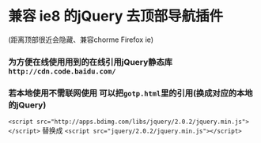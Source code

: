 # 兼容 ie8 的jQuery 去顶部导航插件
(距离顶部很近会隐藏、兼容chorme Firefox ie)
### 为方便在线使用用到的在线引用jQuery静态库`http://cdn.code.baidu.com/`
### 若本地使用不需联网使用 可以把`gotp.html`里的引用(换成对应的本地的jQuery)

`<script src="http://apps.bdimg.com/libs/jquery/2.0.2/jquery.min.js"></script>` 替换成
`<script src="jquery/2.0.2/jquery.min.js"></script>`
